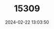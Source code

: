 ---
title: "15309"
category: "Leopardus colocolo"
draft: false
date: 2024-02-22 13:03:50
languages:
  English: ["Chilean Pampa Cat", "Pampas Cat"]
  French: ["Chat des Pampas"]
  Spanish; Castilian: ["Gato de los Pajonales", "Gato Pajero"]
  Portuguese: ["Gato-palheiro"]
  Quechua: ["Osjo"]
---